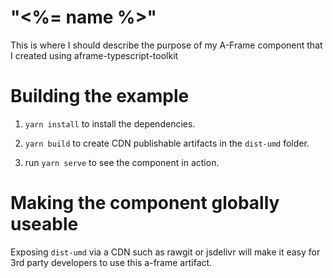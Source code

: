 # "<%= name %>"

This is where I should describe the purpose of my A-Frame component that I created using aframe-typescript-toolkit

# Building the example

1. `yarn install` to install the dependencies.

2. `yarn build` to create CDN publishable artifacts in the `dist-umd` folder.

3. run `yarn serve` to see the component in action. 

# Making the component globally useable

Exposing `dist-umd` via a CDN such as rawgit or jsdelivr will make it easy for 3rd party developers to use this a-frame artifact.